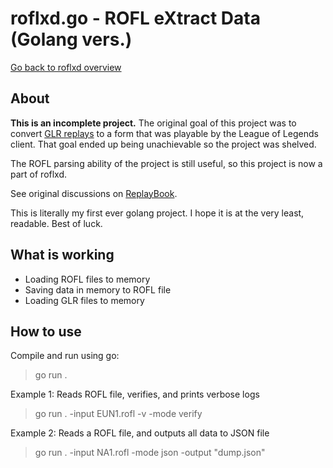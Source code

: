 # roflxd.go - ROFL eXtract Data (Golang vers.)

[Go back to roflxd overview](https://github.com/fraxiinus/roflxd)

## About

**This is an incomplete project.** The original goal of this project was to convert [GLR replays](https://github.com/1lann/lol-replay) to a form that was playable by the League of Legends client. That goal ended up being unachievable so the project was shelved.

The ROFL parsing ability of the project is still useful, so this project is now a part of roflxd.

See original discussions on [ReplayBook](https://github.com/fraxiinus/ReplayBook/discussions/75).

This is literally my first ever golang project. I hope it is at the very least, readable. Best of luck.

## What is working

* Loading ROFL files to memory
* Saving data in memory to ROFL file
* Loading GLR files to memory

## How to use

Compile and run using go:

>go run .

Example 1: Reads ROFL file, verifies, and prints verbose logs

>go run . -input EUN1.rofl -v -mode verify

Example 2: Reads a ROFL file, and outputs all data to JSON file

>go run . -input NA1.rofl -mode json -output "dump.json"
